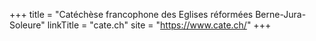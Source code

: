 +++
title = "Catéchèse francophone des Eglises réformées Berne-Jura-Soleure"
linkTitle = "cate.ch"
site = "https://www.cate.ch/"
+++